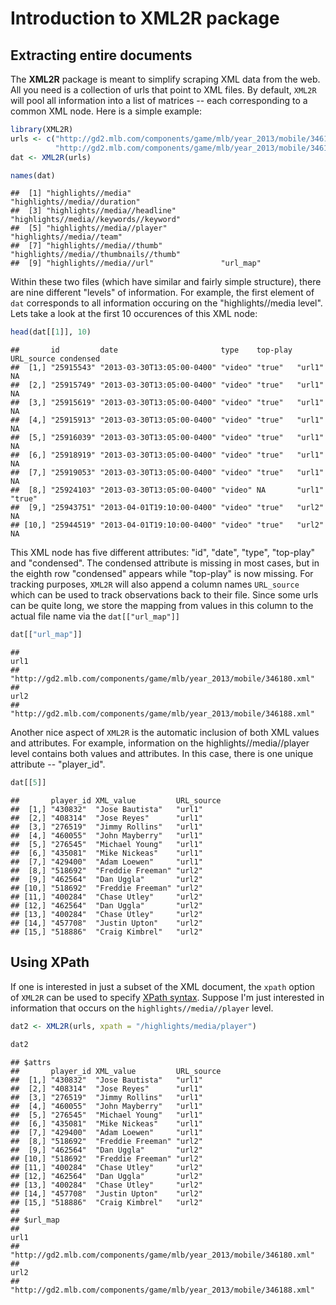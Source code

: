 <!--
%\VignetteEngine{knitr}
%\VignetteIndexEntry{A Markdown Vignette with knitr}
-->




Introduction to XML2R package
====================================

Extracting entire documents
--------------------------

The  **XML2R** package is meant to simplify scraping XML data from the web. All you need is a collection of urls that point to XML files. By default, `XML2R` will pool all information into a list of matrices -- each corresponding to a common XML node. Here is a simple example:


```r
library(XML2R)
urls <- c("http://gd2.mlb.com/components/game/mlb/year_2013/mobile/346180.xml", 
          "http://gd2.mlb.com/components/game/mlb/year_2013/mobile/346188.xml")
dat <- XML2R(urls)
```



```r
names(dat)
```

```
##  [1] "highlights//media"                    "highlights//media//duration"         
##  [3] "highlights//media//headline"          "highlights//media//keywords//keyword"
##  [5] "highlights//media//player"            "highlights//media//team"             
##  [7] "highlights//media//thumb"             "highlights//media//thumbnails//thumb"
##  [9] "highlights//media//url"               "url_map"
```


Within these two files (which have similar and fairly simple structure), there are nine different "levels" of information. For example, the first element of `dat` corresponds to all information occuring on the "highlights//media level". Lets take a look at the first 10 occurences of this XML node:


```r
head(dat[[1]], 10)
```

```
##       id         date                       type    top-play URL_source condensed
##  [1,] "25915543" "2013-03-30T13:05:00-0400" "video" "true"   "url1"     NA       
##  [2,] "25915749" "2013-03-30T13:05:00-0400" "video" "true"   "url1"     NA       
##  [3,] "25915619" "2013-03-30T13:05:00-0400" "video" "true"   "url1"     NA       
##  [4,] "25915913" "2013-03-30T13:05:00-0400" "video" "true"   "url1"     NA       
##  [5,] "25916039" "2013-03-30T13:05:00-0400" "video" "true"   "url1"     NA       
##  [6,] "25918919" "2013-03-30T13:05:00-0400" "video" "true"   "url1"     NA       
##  [7,] "25919053" "2013-03-30T13:05:00-0400" "video" "true"   "url1"     NA       
##  [8,] "25924103" "2013-03-30T13:05:00-0400" "video" NA       "url1"     "true"   
##  [9,] "25943751" "2013-04-01T19:10:00-0400" "video" "true"   "url2"     NA       
## [10,] "25944519" "2013-04-01T19:10:00-0400" "video" "true"   "url2"     NA
```


This XML node has five different attributes: "id", "date", "type", "top-play" and "condensed". The condensed attribute is missing in most cases, but in the eighth row "condensed" appears while "top-play" is now missing. For tracking purposes, `XML2R` will also append a column names `URL_source` which can be used to track observations back to their file. Since some urls can be quite long, we store the mapping from values in this column to the actual file name via the `dat[["url_map"]]`


```r
dat[["url_map"]]
```

```
##                                                                 url1 
## "http://gd2.mlb.com/components/game/mlb/year_2013/mobile/346180.xml" 
##                                                                 url2 
## "http://gd2.mlb.com/components/game/mlb/year_2013/mobile/346188.xml"
```


Another nice aspect of `XML2R` is the automatic inclusion of both XML values and attributes. For example, information on the highlights//media//player level contains both values and attributes. In this case, there is one unique attribute -- "player_id". 


```r
dat[[5]]
```

```
##       player_id XML_value         URL_source
##  [1,] "430832"  "Jose Bautista"   "url1"    
##  [2,] "408314"  "Jose Reyes"      "url1"    
##  [3,] "276519"  "Jimmy Rollins"   "url1"    
##  [4,] "460055"  "John Mayberry"   "url1"    
##  [5,] "276545"  "Michael Young"   "url1"    
##  [6,] "435081"  "Mike Nickeas"    "url1"    
##  [7,] "429400"  "Adam Loewen"     "url1"    
##  [8,] "518692"  "Freddie Freeman" "url2"    
##  [9,] "462564"  "Dan Uggla"       "url2"    
## [10,] "518692"  "Freddie Freeman" "url2"    
## [11,] "400284"  "Chase Utley"     "url2"    
## [12,] "462564"  "Dan Uggla"       "url2"    
## [13,] "400284"  "Chase Utley"     "url2"    
## [14,] "457708"  "Justin Upton"    "url2"    
## [15,] "518886"  "Craig Kimbrel"   "url2"
```


Using XPath
--------------------------

If one is interested in just a subset of the XML document, the `xpath` option of `XML2R` can be used to specify [XPath syntax](http://www.w3schools.com/xpath/xpath_syntax.asp). Suppose I'm just interested in information that occurs on the `highlights//media//player` level. 


```r
dat2 <- XML2R(urls, xpath = "/highlights/media/player")
```



```r
dat2
```

```
## $attrs
##       player_id XML_value         URL_source
##  [1,] "430832"  "Jose Bautista"   "url1"    
##  [2,] "408314"  "Jose Reyes"      "url1"    
##  [3,] "276519"  "Jimmy Rollins"   "url1"    
##  [4,] "460055"  "John Mayberry"   "url1"    
##  [5,] "276545"  "Michael Young"   "url1"    
##  [6,] "435081"  "Mike Nickeas"    "url1"    
##  [7,] "429400"  "Adam Loewen"     "url1"    
##  [8,] "518692"  "Freddie Freeman" "url2"    
##  [9,] "462564"  "Dan Uggla"       "url2"    
## [10,] "518692"  "Freddie Freeman" "url2"    
## [11,] "400284"  "Chase Utley"     "url2"    
## [12,] "462564"  "Dan Uggla"       "url2"    
## [13,] "400284"  "Chase Utley"     "url2"    
## [14,] "457708"  "Justin Upton"    "url2"    
## [15,] "518886"  "Craig Kimbrel"   "url2"    
## 
## $url_map
##                                                                 url1 
## "http://gd2.mlb.com/components/game/mlb/year_2013/mobile/346180.xml" 
##                                                                 url2 
## "http://gd2.mlb.com/components/game/mlb/year_2013/mobile/346188.xml"
```

